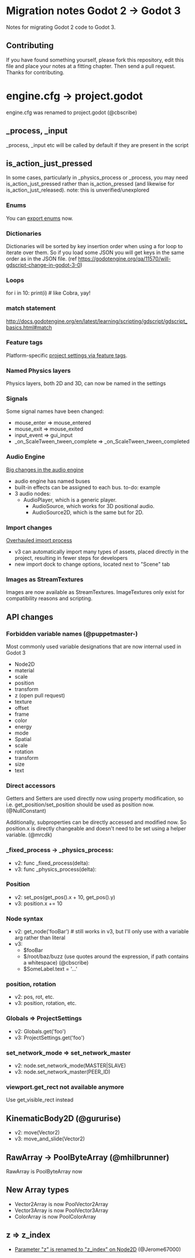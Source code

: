 # Migration notes Godot 2 -> Godot 3

Notes for migrating Godot 2 code to Godot 3.

## Contributing

If you have found something yourself, please fork this repository, edit this file and place your notes at a fitting chapter. Then send a pull request. Thanks for contributing.

# engine.cfg -> project.godot

engine.cfg was renamed to project.godot (@cbscribe)

## _process, _input

_process, _input etc will be called by default if they are present in the script

## is_action_just_pressed

In some cases, particularly in _physics_process or _process, you may need is_action_just_pressed rather than is_action_pressed (and likewise for is_action_just_released). note: this is unverified/unexplored

### Enums

You can [export enums](https://github.com/godotengine/godot/pull/12952) now.

### Dictionaries

Dictionaries will be sorted by key insertion order when using a for loop to iterate over them. So if you load some JSON you will get keys in the same order as in the JSON file. (ref https://godotengine.org/qa/11570/will-gdscript-change-in-godot-3-0)

### Loops

for i in 10: print(i)   # like Cobra, yay!

### match statement
http://docs.godotengine.org/en/latest/learning/scripting/gdscript/gdscript_basics.html#match

### Feature tags
Platform-specific [project settings via feature tags](https://twitter.com/reduzio/status/887337781642616832?lang=en).

### Named Physics layers

Physics layers, both 2D and 3D, can now be named in the settings

### Signals

Some signal names have been changed:

* mouse_enter => mouse_entered
* mouse_exit => mouse_exited
* input_event => gui_input
* _on_ScaleTween_tween_complete => _on_ScaleTween_tween_completed

### Audio Engine

[Big changes in the audio engine](https://godotengine.org/article/godot-30-new-internals-progress-report-4)

* audio engine has named buses
* built-in effects can be assigned to each bus. to-do: example
* 3 audio nodes:
  * AudioPlayer, which is a generic player.
	* AudioSource, which works for 3D positional audio.
	* AudioSource2D, which is the same but for 2D.

### Import changes

[Overhauled import process](https://godotengine.org/article/godot-30-new-internals-progress-report-4)

* v3 can automatically import many types of assets, placed directly in the project, resulting in fewer steps for developers
* new import dock to change options, located next to "Scene" tab

### Images as StreamTextures

Images are now available as StreamTextures. ImageTextures only exist for compatibility reasons and scripting.

## API changes

### Forbidden variable names (@puppetmaster-)

Most commonly used variable designations that are now internal used in Godot 3
* Node2D
* material
* scale
* position
* transform
* z (open pull request)
* texture
* offset
* frame
* color
* energy
* mode
* Spatial
* scale
* rotation
* transform
* size
* text

### Direct accessors

Getters and Setters are used directly now using property modification, so i.e. get_position/set_position should be used as position now. (@NullConstant)

Additionally, subproperties can be directly accessed and modified now. So position.x is directly changeable and doesn't need to be set using a helper variable. (@mrcdk)


### _fixed_process -> _physics_process:

* v2: func _fixed_process(delta):
* v3: func _physics_process(delta):

### Position

* v2: set_pos(get_pos().x + 10, get_pos().y)
* v3: position.x += 10

### Node syntax

* v2: get_node('fooBar')  # still works in v3, but I'll only use with a variable arg rather than literal
* v3:
  * $fooBar
  * $/root/baz/buzz (use quotes around the expression, if path contains a whitespace) (@cbscribe)
  * $SomeLabel.text = '...'

### position, rotation

* v2: pos, rot, etc.
* v3: position, rotation, etc.

### Globals => ProjectSettings

* v2: Globals.get('foo')
* v3: ProjectSettings.get('foo')

### set_network_mode => set_network_master

* v2: node.set_network_mode(MASTER|SLAVE)
* v3: node.set_network_master(PEER_ID)

### viewport.get_rect not available anymore

Use get_visible_rect instead

## KinematicBody2D (@gururise)

* v2: move(Vector2)
* v3: move_and_slide(Vector2)

## RawArray -> PoolByteArray (@mhilbrunner)

RawArray is PoolByteArray now

## New Array types

* Vector2Array is now PoolVector2Array
* Vector3Array is now PoolVector3Array
* ColorArray is now PoolColorArray

## z => z_index

* [Parameter "z" is renamed to "z_index" on Node2D](https://github.com/godotengine/godot/pull/15191) (@Jerome67000)
